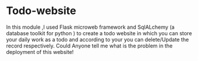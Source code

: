 # Todo-website
In this module ,I used Flask microweb framework and SqlALchemy (a database toolkit for python ) to create a todo website in which you can store your daily work as a todo and according to your you can delete/Update the  record respectively.
Could Anyone tell me what is the problem in the deployment of this website!
